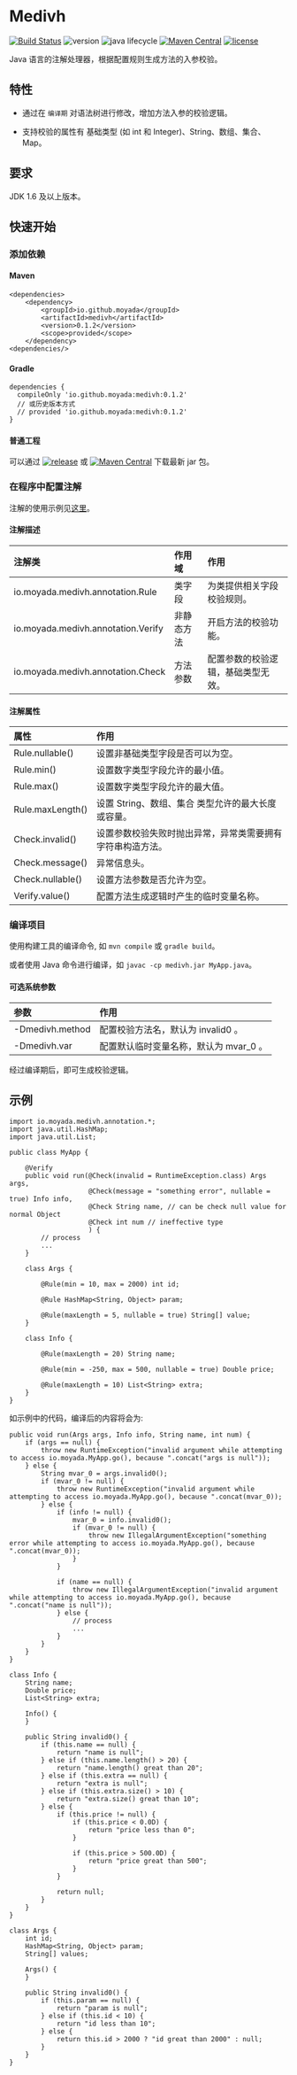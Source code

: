 # Medivh

[![Build Status](https://travis-ci.org/moyada/medivh.svg?branch=master)](https://travis-ci.org/moyada/medivh)
![version](https://img.shields.io/badge/java-%3E%3D6-red.svg)
![java lifecycle](https://img.shields.io/badge/java%20lifecycle-compile-yellow.svg)
[![Maven Central](https://img.shields.io/badge/maven%20central-0.1.2-brightgreen.svg)](https://search.maven.org/search?q=g:%22io.github.moyada%22%20AND%20a:%22medivh%22)
[![license](https://img.shields.io/hexpm/l/plug.svg)](https://github.com/moyada/medivh/blob/master/LICENSE)

Java 语言的注解处理器，根据配置规则生成方法的入参校验。

## 特性

* 通过在 `编译期` 对语法树进行修改，增加方法入参的校验逻辑。

* 支持校验的属性有 基础类型 (如 int 和 Integer)、String、数组、集合、Map。

## 要求

JDK 1.6 及以上版本。

## 快速开始

### 添加依赖

#### Maven

```
<dependencies>
    <dependency>
        <groupId>io.github.moyada</groupId>
        <artifactId>medivh</artifactId>
        <version>0.1.2</version>
        <scope>provided</scope>
    </dependency>
<dependencies/>
```

#### Gradle

```
dependencies {
  compileOnly 'io.github.moyada:medivh:0.1.2'
  // 或历史版本方式
  // provided 'io.github.moyada:medivh:0.1.2'
}
```

#### 普通工程

可以通过
[![release](https://img.shields.io/badge/release-v0.1.2-blue.svg)](https://github.com/moyada/medivh/releases/latest) 
或
[![Maven Central](https://img.shields.io/maven-central/v/io.github.moyada/medivh.svg?label=Maven%20Central)](https://search.maven.org/search?q=g:%22io.github.moyada%22%20AND%20a:%22medivh%22)
下载最新 jar 包。

### 在程序中配置注解

注解的使用示例见[这里](#示例)。

#### 注解描述

| 注解类 | 作用域 | 作用 |
| :---- | :----- | :---- |
| io.moyada.medivh.annotation.Rule | 类字段 | 为类提供相关字段校验规则。 |
| io.moyada.medivh.annotation.Verify | 非静态方法 | 开启方法的校验功能。 |
| io.moyada.medivh.annotation.Check | 方法参数 | 配置参数的校验逻辑，基础类型无效。 |

#### 注解属性

| 属性 | 作用 |
| :--- | :--- |
| Rule.nullable() | 设置非基础类型字段是否可以为空。 |
| Rule.min() | 设置数字类型字段允许的最小值。 |
| Rule.max() | 设置数字类型字段允许的最大值。 |
| Rule.maxLength() | 设置 String、数组、集合 类型允许的最大长度或容量。 |
| Check.invalid() | 设置参数校验失败时抛出异常，异常类需要拥有字符串构造方法。 |
| Check.message() | 异常信息头。 |
| Check.nullable() | 设置方法参数是否允许为空。 |
| Verify.value() | 配置方法生成逻辑时产生的临时变量名称。 |

### 编译项目

使用构建工具的编译命令, 如 `mvn compile` 或 `gradle build`。
 
或者使用 Java 命令进行编译，如 `javac -cp medivh.jar MyApp.java`。

#### 可选系统参数

| 参数 | 作用 |
| :--- | :--- |
| -Dmedivh.method | 配置校验方法名，默认为 invalid0 。 |
| -Dmedivh.var | 配置默认临时变量名称，默认为 mvar_0 。 |

经过编译期后，即可生成校验逻辑。

## 示例

```
import io.moyada.medivh.annotation.*;
import java.util.HashMap;
import java.util.List;

public class MyApp {

    @Verify
    public void run(@Check(invalid = RuntimeException.class) Args args,
                    @Check(message = "something error", nullable = true) Info info,
                    @Check String name, // can be check null value for normal Object
                    @Check int num // ineffective type
                    ) {
        // process
        ...
    }

    class Args {

        @Rule(min = 10, max = 2000) int id;

        @Rule HashMap<String, Object> param;

        @Rule(maxLength = 5, nullable = true) String[] value;
    }

    class Info {

        @Rule(maxLength = 20) String name;

        @Rule(min = -250, max = 500, nullable = true) Double price;
        
        @Rule(maxLength = 10) List<String> extra;
    }
}
```

如示例中的代码，编译后的内容将会为:

```
public void run(Args args, Info info, String name, int num) {
    if (args == null) {
        throw new RuntimeException("invalid argument while attempting to access io.moyada.MyApp.go(), because ".concat("args is null"));
    } else {
        String mvar_0 = args.invalid0();
        if (mvar_0 != null) {
            throw new RuntimeException("invalid argument while attempting to access io.moyada.MyApp.go(), because ".concat(mvar_0));
        } else {
            if (info != null) {
                mvar_0 = info.invalid0();
                if (mvar_0 != null) {
                    throw new IllegalArgumentException("something error while attempting to access io.moyada.MyApp.go(), because ".concat(mvar_0));
                }
            }

            if (name == null) {
                throw new IllegalArgumentException("invalid argument while attempting to access io.moyada.MyApp.go(), because ".concat("name is null"));
            } else {
                // process
                ...
            }
        }
    }
}

class Info {
    String name;
    Double price;
    List<String> extra;

    Info() {
    }

    public String invalid0() {
        if (this.name == null) {
            return "name is null";
        } else if (this.name.length() > 20) {
            return "name.length() great than 20";
        } else if (this.extra == null) {
            return "extra is null";
        } else if (this.extra.size() > 10) {
            return "extra.size() great than 10";
        } else {
            if (this.price != null) {
                if (this.price < 0.0D) {
                    return "price less than 0";
                }

                if (this.price > 500.0D) {
                    return "price great than 500";
                }
            }

            return null;
        }
    }
}

class Args {
    int id;
    HashMap<String, Object> param;
    String[] values;

    Args() {
    }

    public String invalid0() {
        if (this.param == null) {
            return "param is null";
        } else if (this.id < 10) {
            return "id less than 10";
        } else {
            return this.id > 2000 ? "id great than 2000" : null;
        }
    }
}
``` 
